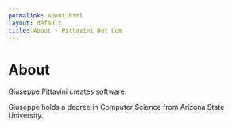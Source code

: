 ```yaml
---
permalink: about.html
layout: default
title: About - Pittavini Dot Com
---
```

# About

<!-- <img src="/images/jasonrudolph.jpg" class="inline-left" title="Giuseppe Pittavini (Photo by Neil Boyd)" alt="Giuseppe Pittavini (Photo by Neil Boyd)" />
 -->Giuseppe Pittavini creates software.

Giuseppe holds a degree in Computer Science from Arizona State University.

[github]: https://github.com
[writing]: /blog
